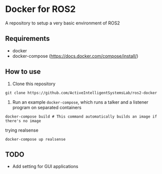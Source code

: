 # Docker for ROS2

A repository to setup a very basic environment of ROS2

## Requirements 
- docker 
- docker-compose (https://docs.docker.com/compose/install/)
## How to use 

1. Clone this repository
```
git clone https://github.com/ActiveIntelligentSystemsLab/ros2-docker
```
1. Run an example `docker-compose`, which runs a talker and a listener program on separated containers
```
docker-compose build # This command automatically builds an image if there's no image
```

trying realsense
```
docker-compose up realsense
```


## TODO

- Add setting for GUI applications
